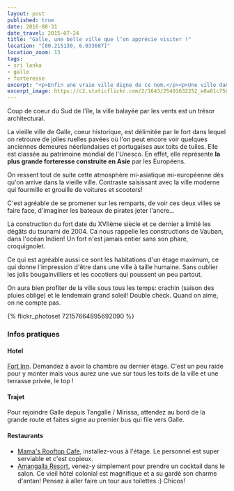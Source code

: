 ```yaml
---
layout: post
published: true
date: 2016-08-31
date_travel: 2015-07-24
title: "Galle, une belle ville que l’on apprécie visiter !"
location: "[80.215130, 6.033687]"
location_zoom: 13
tags:
- sri lanka
- galle
- forteresse
excerpt: "<p>Enfin une vraie ville digne de ce nom.</p><p>Une ville dans laquelle on prend plaisir à se promener, à flâner dans les petites rues, où les égouts ne se déversent pas dans chaque caniveau. En fait, c'est une des rares villes du Sri Lanka où l'on ressent autant l'influence européenne, avec son fort, ses églises... Certainement parce que Galle est une ville fortifiée construite par les Néerlandais en 1663. Et avant de commencer cet article, petit cours de prononciation: vous pourrez entendre “Gallé” à la cinghalaise ou “Gaulle” à l'anglaise. À vous de choisir!</p>"
excerpt_image: https://c2.staticflickr.com/2/1643/25401632252_e0a81c7504_c.jpg
---
```

Coup de coeur du Sud de l'île, la ville balayée par les vents est un trésor architectural.

La vieille ville de Galle, coeur historique, est délimitée par le fort dans lequel on retrouve de jolies ruelles pavées où l'on peut encore voir quelques anciennes demeures néerlandaises et portugaises aux toits de tuiles. Elle est classée au patrimoine mondial de l'Unesco. En effet, elle représente **la plus grande forteresse construite en Asie** par les Européens.

On ressent tout de suite cette atmosphère mi-asiatique mi-européenne dès qu'on arrive dans la vieille ville. Contraste saisissant avec la ville moderne qui fourmille et grouille de voitures et scooters!

C'est agréable de se promener sur les remparts, de voir ces deux villes se faire face, d'imaginer les bateaux de pirates jeter l'ancre...

La construction du fort date du XVIIème siècle et ce dernier a limité les dégâts du tsunami de 2004. Ca nous rappelle les constructions de Vauban, dans l'océan Indien! Un fort n'est jamais entier sans son phare, croquignolet.

Ce qui est agréable aussi ce sont les habitations d'un étage maximum, ce qui donne l'impression  d'être dans une ville à taille humaine. Sans oublier les jolis bougainvilliers et les cocotiers qui poussent un peu partout.

On aura bien profiter de la ville sous tous les temps: crachin (saison des pluies oblige) et le lendemain grand soleil! Double check. Quand on aime, on ne compte pas.

{% flickr_photoset 72157664895692090 %}

### Infos pratiques

#### Hotel

[Fort Inn](https://www.tripadvisor.fr/Hotel_Review-g297896-d1575795-Reviews-Fort_Inn_Guest_House-Galle_Southern_Province.html). Demandez à avoir la chambre au dernier étage. C'est un peu raide pour y monter mais vous aurez une vue sur tous les toits de la ville et une terrasse privée, le top !

#### Trajet

Pour rejoindre Galle depuis Tangalle / Mirissa, attendez au bord de la grande route et faites signe au premier bus qui file vers Galle.

#### Restaurants

- [Mama's Rooftop Cafe](http://4sq.com/fq8nuv), installez-vous à l'étage. Le personnel est super serviable et c'est copieux.
- [Amangalla Resort](http://4sq.com/bMIMz9), venez-y simplement pour prendre un cocktail dans le salon. Ce vieil hôtel colonial est magnifique et a su gardé son charme d'antan! Pensez à aller faire un tour aux toilettes :) Chicos!
